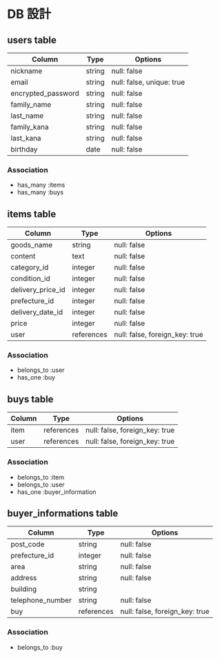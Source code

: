 # DB 設計

## users table

| Column             | Type                | Options                   |
|--------------------|---------------------|---------------------------|
| nickname           | string              | null: false               |
| email              | string              | null: false, unique: true |
| encrypted_password | string              | null: false               |
| family_name        | string              | null: false               |
| last_name          | string              | null: false               |
| family_kana        | string              | null: false               |
| last_kana          | string              | null: false               |
| birthday           | date                | null: false               |

### Association

* has_many :items
* has_many :buys

## items table

| Column                              | Type       | Options                        |
|-------------------------------------|------------|--------------------------------|
| goods_name                          | string     | null: false                    |
| content                             | text       | null: false                    |
| category_id                         | integer    | null: false                    |
| condition_id                        | integer    | null: false                    |
| delivery_price_id                   | integer    | null: false                    |
| prefecture_id                       | integer    | null: false                    |
| delivery_date_id                    | integer    | null: false                    |
| price                               | integer    | null: false                    |
| user                                | references | null: false, foreign_key: true |

### Association

- belongs_to :user
- has_one :buy

## buys table

| Column          | Type       | Options                        |
|-----------------|------------|--------------------------------|
| item            | references | null: false, foreign_key: true |
| user            | references | null: false, foreign_key: true |

### Association

- belongs_to :item
- belongs_to :user
- has_one :buyer_information

## buyer_informations table

| Column           | Type       | Options                        |
|------------------|------------|--------------------------------|
| post_code        | string     | null: false                    |
| prefecture_id    | integer    | null: false                    |
| area             | string     | null: false                    |
| address          | string     | null: false                    |
| building         | string     |                                |
| telephone_number | string     | null: false                    |
| buy              | references | null: false, foreign_key: true |

### Association

- belongs_to :buy

